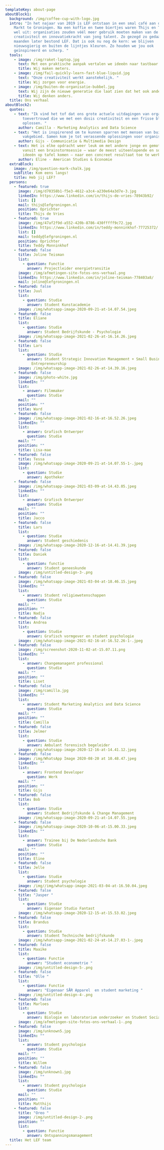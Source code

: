 ```yaml
---
templateKey: about-page
aboutBlock1:
  background: /img/coffee-cup-with-logo.jpg
  intro: "In het najaar van 2019 is LEF ontstaan in een smal café aan de Grote
    Markt te Groningen. Na een koffie en twee biertjes waren Thijs en Teddy er
    wel uit: organisaties zouden véél meer gebruik moeten maken van de
    creativiteit en innovatiekracht van jong talent. Zo gezegd zo gedaan, twee
    maanden later bestond LEF. Dat is ook nu nog de kern: we blijven
    nieuwsgierig en buiten de lijntjes kleuren. Zo houden we jou ook
    geïnspireerd en scherp. "
  tools:
    - image: /img/raket-laptop.jpg
      text: Met een praktische aanpak vertalen we ideeën naar tastbaar resultaat.
      title: Wij maken meters.
    - image: /img/fail-quickly-learn-fast-blue-liquid.jpg
      text: "Onze creativiteit werkt aanstekelijk. "
      title: Wij zorgen voor energie.
    - image: /img/buiten-de-organisatie-bubbel.jpg
      text: Wij zijn de nieuwe generatie die laat zien dat het ook anders kan.
      title: Wij denken anders.
  title: Ons verhaal
aboutBlock2:
  quotes:
    - text: "Ik vind het tof dat ons grote actuele uitdagingen van organisaties wordt
        toevertrouwd die we met een dosis creativiteit en een frisse blik
        oplossen. "
      author: Camilla - Marketing Analytics and Data Science
    - text: "Het is inspirerend om te kunnen sparren met mensen van buiten mijn eigen
        vakgebied. Samen kom je tot verassende oplossingen voor organisaties. "
      author: Gijs - Communicatie & Multimedia Design
    - text: Het is elke opdracht weer leuk om met andere jonge en gemotiveerde mensen
        vanuit een brainstormsessie – waar de meest uiteenlopende en soms gekke
        ideeën op tafel komen – naar een concreet resultaat toe te werken.
      author: Eline - American Studies & Economie
  extraBlock:
    image: /img/question-mark-chalk.jpg
    subTitle: Kom eens langs!
    title: Heb jij LEF?
  persons:
    - featured: true
      image: /img/d70358b1-f5e3-4612-a3c4-a230e64a3d7e-3.jpg
      linkedIn: https://www.linkedin.com/in/thijs-de-vries-78943b92/
      list: []
      mail: thijs@lefgroningen.nl
      position: Oprichter
      title: Thijs de Vries
    - featured: true
      image: /img/47af2f9d-a552-420b-8786-430fffff9c72.jpg
      linkedIn: https://www.linkedin.com/in/teddy-monninkhof-77725372/
      list: []
      mail: teddy@lefgroningen.nl
      position: Oprichter
      title: Teddy Monninkhof
    - featured: false
      title: Joline Teisman
      list:
        - question: Functie
          answer: Projectleider energietransitie
      image: /img/afmetingen-site-fotos-ons-verhaal.png
      linkedIn: https://www.linkedin.com/in/joline-teisman-778403a8/
      mail: joline@lefgroningen.nl
    - featured: false
      title: Juul
      list:
        - question: Studie
          answer: Student Kunstacademie
      image: /img/whatsapp-image-2020-09-21-at-14.07.54.jpeg
    - featured: false
      title: Eliane
      list:
        - question: Studie
          answer: Student Bedrijfskunde - Psychologie
      image: /img/whatsapp-image-2021-02-26-at-16.14.26.jpeg
    - featured: false
      title: Lars
      list:
        - question: Studie
          answer: Student Strategic Innovation Management + Small Business &
            Entrepreneurship
      image: /img/whatsapp-image-2021-02-26-at-14.39.16.jpeg
    - featured: false
      image: /img/photo-white.jpg
      linkedIn: ""
      list:
        - answer: Filmmaker
          question: Studie
      mail: ""
      position: ""
      title: Ward
    - featured: false
      image: /img/whatsapp-image-2021-02-16-at-16.52.26.jpeg
      linkedIn: ""
      list:
        - answer: Grafisch Ontwerper
          question: Studie
      mail: ""
      position: ""
      title: Lisa-mae
    - featured: false
      title: Tessa
      image: /img/whatsapp-image-2020-09-21-at-14.07.55-1-.jpeg
      list:
        - question: Studie
          answer: Apotheker
    - featured: false
      image: /img/whatsapp-image-2021-03-09-at-14.43.05.jpeg
      linkedIn: ""
      list:
        - answer: Grafisch Ontwerper
          question: Studie
      mail: ""
      position: ""
      title: Jacco
    - featured: false
      title: Lars
      list:
        - question: Studie
          answer: Student geschiedenis
      image: /img/whatsapp-image-2020-12-16-at-14.41.39.jpeg
    - featured: false
      title: Daniek
      list:
        - question: functie
          answer: Student geneeskunde
      image: /img/untitled-design-3-.png
    - featured: false
      image: /img/whatsapp-image-2021-03-04-at-18.46.15.jpeg
      linkedIn: ""
      list:
        - answer: Student religiewetenschappen
          question: Studie
      mail: ""
      position: ""
      title: Nadja
    - featured: false
      title: Andrea
      list:
        - question: Studie
          answer: Grafisch vormgever en student psychologie
      image: /img/whatsapp-image-2021-02-16-at-16.52.26-1-.jpeg
    - featured: false
      image: /img/screenshot-2020-11-02-at-15.07.11.png
      linkedIn: ""
      list:
        - answer: Changemanagent professional
          question: Studie
      mail: ""
      position: ""
      title: Liset
    - featured: false
      image: /img/camilla.jpg
      linkedIn: ""
      list:
        - answer: Student Marketing Analytics and Data Science
          question: Studie
      mail: ""
      position: ""
      title: Camilla
    - featured: false
      title: Jelmer
      list:
        - question: Studie
          answer: Ambulant forensisch begeleider
      image: /img/whatsapp-image-2020-12-16-at-14.41.12.jpeg
    - featured: false
      image: /img/WhatsApp Image 2020-08-20 at 10.48.47.jpeg
      linkedIn: ""
      list:
        - answer: Frontend Developer
          question: Werk
      mail: ""
      position: ""
      title: Gijs
    - featured: false
      title: Bob
      list:
        - question: Studie
          answer: Student Bedrijfskunde & Change Management
      image: /img/whatsapp-image-2020-09-21-at-14.07.55.jpeg
    - featured: false
      image: /img/whatsapp-image-2020-10-06-at-15.00.33.jpeg
      linkedIn: ""
      list:
        - answer: Trainee bij De Nederlandsche Bank
          question: Studie
      mail: ""
      position: ""
      title: Eline
    - featured: false
      title: Jelle
      list:
        - question: Studie
          answer: Student psychologie
      image: /img//img/whatsapp-image-2021-03-04-at-16.50.04.jpeg
    - featured: false
      title: "Jasper "
      list:
        - question: Studie
          answer: Eigenaar Studio Fantast
      image: /img/whatsapp-image-2020-12-15-at-15.53.02.jpeg
    - featured: false
      title: Brandus
      list:
        - question: Studie
          answer: Student Technische bedrijfskunde
      image: /img/whatsapp-image-2021-02-24-at-14.27.03-1-.jpeg
    - featured: false
      title: Maaike
      list:
        - question: Functie
          answer: "Student econometrie "
      image: /img/untitled-design-5-.png
    - featured: false
      title: "Olle "
      list:
        - question: Functie
          answer: "Eigenaar SÅR Apparel  en student marketing "
      image: /img/untitled-design-4-.png
    - featured: false
      title: Marloes
      list:
        - question: Studie
          answer: Biologie en laboratorium onderzoeker en Student Social Work
      image: /img/afmetingen-site-fotos-ons-verhaal-1-.png
    - featured: false
      image: /img/unknown5.jpg
      linkedIn: ""
      list:
        - answer: Student psychologie
          question: Studie
      mail: ""
      position: ""
      title: Willem
    - featured: false
      image: /img/unknown1.jpg
      linkedIn: ""
      list:
        - answer: Student psychologie
          question: Studie
      mail: ""
      position: ""
      title: Matthijs
    - featured: false
      title: "Oreo "
      image: /img/untitled-design-2-.png
      position: ""
      list:
        - question: Functie
          answer: Ontspanningsmanagement
  title: Het LEF team
---
```

